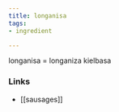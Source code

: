 ```yaml
---
title: longanisa
tags:
- ingredient

---
```

longanisa = longaniza kielbasa

### Links

* [[sausages]]
